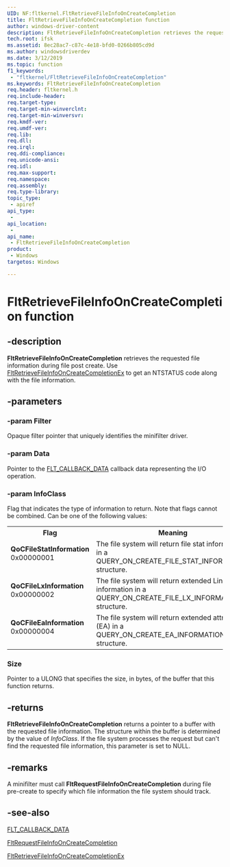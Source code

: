 ```yaml
---
UID: NF:fltkernel.FltRetrieveFileInfoOnCreateCompletion
title: FltRetrieveFileInfoOnCreateCompletion function
author: windows-driver-content
description: FltRetrieveFileInfoOnCreateCompletion retrieves the requested file information during file post create.
tech.root: ifsk
ms.assetid: 8ec28ac7-c87c-4e18-bfd0-0266b805cd9d
ms.author: windowsdriverdev
ms.date: 3/12/2019
ms.topic: function
f1_keywords:
 - "fltkernel/FltRetrieveFileInfoOnCreateCompletion"
ms.keywords: FltRetrieveFileInfoOnCreateCompletion
req.header: fltkernel.h
req.include-header:
req.target-type:
req.target-min-winverclnt:
req.target-min-winversvr:
req.kmdf-ver:
req.umdf-ver:
req.lib:
req.dll:
req.irql: 
req.ddi-compliance:
req.unicode-ansi:
req.idl:
req.max-support:
req.namespace:
req.assembly:
req.type-library: 
topic_type: 
 - apiref
api_type: 
 - 
api_location: 
 - 
api_name: 
 - FltRetrieveFileInfoOnCreateCompletion
product: 
 - Windows
targetos: Windows

---
```


# FltRetrieveFileInfoOnCreateCompletion function

## -description

**FltRetrieveFileInfoOnCreateCompletion** retrieves the requested file information during file post create. Use [FltRetrieveFileInfoOnCreateCompletionEx](nf-fltkernel-fltretrievefileinfooncreatecompletionex.md) to get an NTSTATUS code along with the file information.

## -parameters

### -param Filter

Opaque filter pointer that uniquely identifies the minifilter driver.

### -param Data

Pointer to the [FLT_CALLBACK_DATA](ns-fltkernel-_flt_callback_data.md) callback data representing the I/O operation.

### -param InfoClass

Flag that indicates the type of information to return. Note that flags cannot be combined. Can be one of the following values:

<table>
<tr>
<th>Flag</th>
<th>Meaning</th>
</tr>

<tr>
<td width="40%">
<dl>
<dt><b>QoCFileStatInformation</b></dt>
0x00000001
</dl>
</td>

<td width="60%">
The file system will return file stat information in a QUERY_ON_CREATE_FILE_STAT_INFORMATION structure.
</td>
</tr>

<tr>
<td width="40%">
<dl>
<dt><b>QoCFileLxInformation</b></dt>
0x00000002
</dl>
</td>
<td width="60%">
The file system will return extended Linux-like information in a QUERY_ON_CREATE_FILE_LX_INFORMATION structure.
</td>
</tr>

<tr>
<td width="40%">
<dl>
<dt><b>QoCFileEaInformation</b></dt>
0x00000004
</dl>
</td>
<td width="60%">
The file system will return extended attributes (EA) in a QUERY_ON_CREATE_EA_INFORMATION structure.
</td>
</tr>

</table>

### Size

Pointer to a ULONG that specifies the size, in bytes, of the buffer that this function returns.

## -returns

**FltRetrieveFileInfoOnCreateCompletion** returns a pointer to a buffer with the requested file information. The structure within the buffer is determined by the value of *InfoClass*. If the file system processes the request but can't find the requested file information, this parameter is set to NULL.

## -remarks

A minifilter must call **FltRequestFileInfoOnCreateCompletion** during file pre-create to specify which file information the file system should track.

## -see-also

[FLT_CALLBACK_DATA](ns-fltkernel-_flt_callback_data.md)

[FltRequestFileInfoOnCreateCompletion](nf-fltkernel-_fltrequestfileinfooncreatecompletion.md)

[FltRetrieveFileInfoOnCreateCompletionEx](nf-fltkernel-fltretrievefileinfooncreatecompletionex.md)
